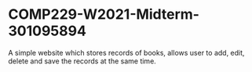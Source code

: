# COMP229-W2021-Midterm-301095894
A simple website which stores records of books, allows user to add, edit, delete and save the records at the same time.
